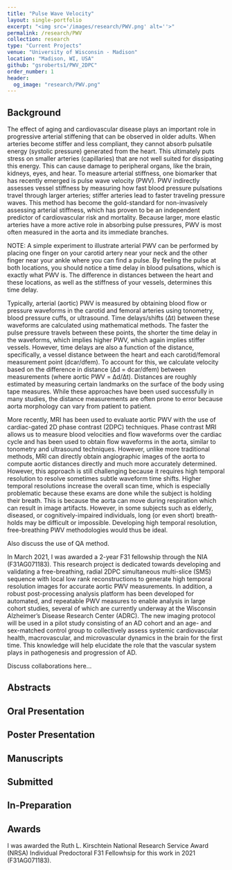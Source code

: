 ```yaml
---
title: "Pulse Wave Velocity"
layout: single-portfolio
excerpt: "<img src='/images/research/PWV.png' alt=''>"
permalink: /research/PWV
collection: research
type: "Current Projects"
venue: "University of Wisconsin - Madison"
location: "Madison, WI, USA"
github: "gsroberts1/PWV_2DPC"
order_number: 1
header: 
  og_image: "research/PWV.png"
---
```

Background
------
The effect of aging and cardiovascular disease plays an important role in progressive arterial stiffening that can be observed in older adults. When arteries become stiffer and less compliant, they cannot absorb pulsatile energy (systolic pressure) generated from the heart. This ultimately puts stress on smaller arteries (capillaries) that are not well suited for dissipating this energy. This can cause damage to peripheral organs, like the brain, kidneys, eyes, and hear. To measure arterial stiffness, one biomarker that has recently emerged is pulse wave velocity (PWV). PWV indirectly assesses vessel stiffness by measuring how fast blood pressure pulsations travel through larger arteries; stiffer arteries lead to faster traveling pressure waves. This method has become the gold-standard for non-invasively assessing arterial stiffness, which has proven to be an independent predictor of cardiovascular risk and mortality. Because larger, more elastic arteries have a more active role in absorbing pulse pressures, PWV is most often measured in the aorta and its immediate branches.

NOTE: A simple experiment to illustrate arterial PWV can be performed by placing one finger on your carotid artery near your neck and the other finger near your ankle where you can find a pulse. By feeling the pulse at both locations, you should notice a time delay in blood pulsations, which is exactly what PWV is. The difference in distances between the heart and these locations, as well as the stiffness of your vessels, determines this time delay. 

Typically, arterial (aortic) PWV is measured by obtaining blood flow or pressure waveforms in the carotid and femoral arteries using tonometry, blood pressure cuffs, or ultrasound. Time delays/shifts (Δt) between these waveforms are calculated using mathematical methods. The faster the pulse pressure travels between these points, the shorter the time delay in the waveforms, which implies higher PWV, which again implies stiffer vessels. However, time delays are also a function of the distance, specifically, a vessel distance between the heart and each carotid/femoral measurement point (dcar/dfem). To account for this, we calculate velocity based on the difference in distance (Δd = dcar/dfem) between measurements (where aortic PWV = Δd/Δt). Distances are roughly estimated by measuring certain landmarks on the surface of the body using tape measures. While these approaches have been used successfully in many studies, the distance measurements are often prone to error because aorta morphology can vary from patient to patient. 

More recently, MRI has been used to evaluate aortic PWV with the use of cardiac-gated 2D phase contrast (2DPC) techniques. Phase contrast MRI allows us to measure blood velocities and flow waveforms over the cardiac cycle and has been used to obtain flow waveforms in the aorta, similar to tonometry and ultrasound techniques. However, unlike more traditional methods, MRI can directly obtain angiographic images of the aorta to compute aortic distances directly and much more accurately determined. However, this approach is still challenging because it requires high temporal resolution to resolve sometimes subtle waveform time shifts. Higher temporal resolutions increase the overall scan time, which is especially problematic because these exams are done while the subject is holding their breath. This is because the aorta can move during respiration which can result in image artifacts. However, in some subjects such as elderly, diseased, or cognitively-impaired individuals, long (or even short) breath-holds may be difficult or impossible. Developing high temporal resolution, free-breathing PWV methodologies would thus be ideal.

Also discuss the use of QA method.

In March 2021, I was awarded a 2-year F31 fellowship through the NIA (F31AG071183). This research project is dedicated towards developing and validating a free-breathing, radial 2DPC simultaneous multi-slice (SMS) sequence with local low rank reconstructions to generate high temporal resolution images for accurate aortic PWV measurements. In addition, a robust post-processing analysis platform has been developed for automated, and repeatable PWV measures to enable analysis in large cohort studies, several of which are currently underway at the Wisconsin Alzheimer’s Disease Research Center (ADRC). The new imaging protocol will be used in a pilot study consisting of an AD cohort and an age- and sex-matched control group to collectively assess systemic cardiovascular health, macrovascular, and microvascular dynamics in the brain for the first time. This knowledge will help elucidate the role that the vascular system plays in pathogenesis and progression of AD.

Discuss collaborations here...

Abstracts
------
## Oral Presentation

## Poster Presentation

Manuscripts
------
## Submitted

## In-Preparation

Awards
------
I was awarded the Ruth L. Kirschtein National Research Service Award (NRSA) Individual Predoctoral F31 Fellowhsip for this work in 2021 (F31AG071183).